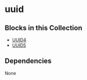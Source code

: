 uuid
====

Blocks in this Collection
-------------------------
- [UUID4](docs/uuid4_block.md)
- [UUID5](docs/uuid4_block.md)

Dependencies
------------
None
